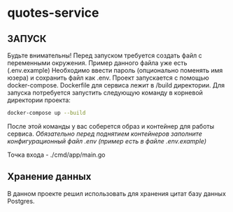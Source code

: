 # quotes-service

## ЗАПУСК
Будьте внимательны! Перед запуском требуется создать файл с переменными окружения. Пример данного файла уже есть (.env.example)
Необходимо ввести пароль (опционально поменять имя юзера) и сохранить файл как .env.
Проект запускается с помощью docker-compose. Dockerfile для сервиса лежит в /build директории.
Для запуска потребуется запустить следующую команду в корневой директории проекта:
```bash  
docker-compose up --build
```  
После этой команды у вас соберется образ и контейнер для работы сервиса.
*Обязательно перед поднятием контейнеров заполните конфигурационный файл .env (пример есть в файле .env.example)*

Точка входа - ./cmd/app/main.go

## Хранение данных
В данном проекте решил использовать для хранения цитат базу данных Postgres.